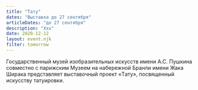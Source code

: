 ```yaml
---
title: "Тату"
dates: "Выставка до 27 сентября"
articleDates: "до 27 сентября"
description: "Xxx"
date: 2020-12-12
layout: event.njk
filter: tomorrow
---
```


Государственный музей изобразительных искусств имени А.С. Пушкина совместно с парижским Музеем на набережной Бранли имени Жака Ширака представляет выставочный проект «Tату», посвященный искусству татуировки.
